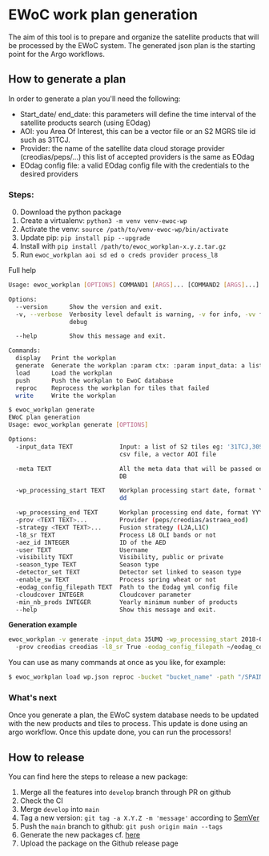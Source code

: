 # EWoC work plan generation

The aim of this tool is to prepare and organize the satellite products that will be processed by the EWoC system.
The generated json plan is the starting point for the Argo workflows.

## How to generate a plan

In order to generate a plan you'll need the following:

- Start_date/ end_date: this parameters will define the time interval of the satellite products search (using EOdag)
- AOI: you Area Of Interest, this can be a vector file or an S2 MGRS tile id such as 31TCJ.
- Provider: the name of the satellite data cloud storage provider (creodias/peps/...) this list of accepted providers is the same as EOdag
- EOdag config file: a valid EOdag config file with the credentials to the desired providers

### Steps:

0. Download the python package
1. Create a virtualenv: `python3 -m venv venv-ewoc-wp`
2. Activate the venv: `source /path/to/venv-ewoc-wp/bin/activate`
3. Update pip: `pip install pip --upgrade`
4. Install with `pip install /path/to/ewoc_workplan-x.y.z.tar.gz`
5. Run `ewoc_workplan aoi sd ed o creds provider process_l8`

Full help

```bash
Usage: ewoc_workplan [OPTIONS] COMMAND1 [ARGS]... [COMMAND2 [ARGS]...]...

Options:
  --version      Show the version and exit.
  -v, --verbose  Verbosity level default is warning, -v for info, -vv for
                 debug

  --help         Show this message and exit.

Commands:
  display   Print the workplan
  generate  Generate the workplan :param ctx: :param input_data: a list of...
  load      Load the workplan
  push      Push the workplan to EwoC database
  reproc    Reprocess the workplan for tiles that failed
  write     Write the workplan
```

```bash
$ ewoc_workplan generate
EWoC plan generation
Usage: ewoc_workplan generate [OPTIONS]

Options:
  -input_data TEXT             Input: a list of S2 tiles eg: '31TCJ,30STF', a
                               csv file, a vector AOI file

  -meta TEXT                   All the meta data that will be passed on to the
                               DB

  -wp_processing_start TEXT    Workplan processing start date, format YYYY-mm-
                               dd

  -wp_processing_end TEXT      Workplan processing end date, format YYYY-mm-dd
  -prov <TEXT TEXT>...         Provider (peps/creodias/astraea_eod)
  -strategy <TEXT TEXT>...     Fusion strategy (L2A,L1C)
  -l8_sr TEXT                  Process L8 OLI bands or not
  -aez_id INTEGER              ID of the AED
  -user TEXT                   Username
  -visibility TEXT             Visibility, public or private
  -season_type TEXT            Season type
  -detector_set TEXT           Detector set linked to season type
  -enable_sw TEXT              Process spring wheat or not
  -eodag_config_filepath TEXT  Path to the Eodag yml config file
  -cloudcover INTEGER          Cloudcover parameter
  -min_nb_prods INTEGER        Yearly minimum number of products
  --help                       Show this message and exit.

```
**Generation example**
```bash
ewoc_workplan -v generate -input_data 35UMQ -wp_processing_start 2018-07-02 -wp_processing_end 2019-10-26
  -prov creodias creodias -l8_sr True -eodag_config_filepath ~/eodag_config.yml -strategy L1C L1C write 35UMQ.json
```
You can use as many commands at once as you like, for example:
```bash
$ ewoc_workplan load wp.json reproc -bucket "bucket_name" -path "/SPAIN/" write wp_reproc.json
```

### What's next

Once you generate a plan, the EWoC system database needs to be updated with the new products and tiles to process.
This update is done using an argo workflow. Once this update done, you can run the processors!

## How to release

You can find here the steps to release a new package:

1. Merge all the features into `develop` branch through PR on github
2. Check the CI
3. Merge `develop` into `main`
4. Tag a new version: `git tag -a X.Y.Z -m 'message'` according to [SemVer](https://semver.org/)
5. Push the `main` branch to github: `git push origin main --tags`
6. Generate the new packages cf. [here](https://packaging.python.org/tutorials/packaging-projects/#generating-distribution-archives)
7. Upload the package on the Github release page
